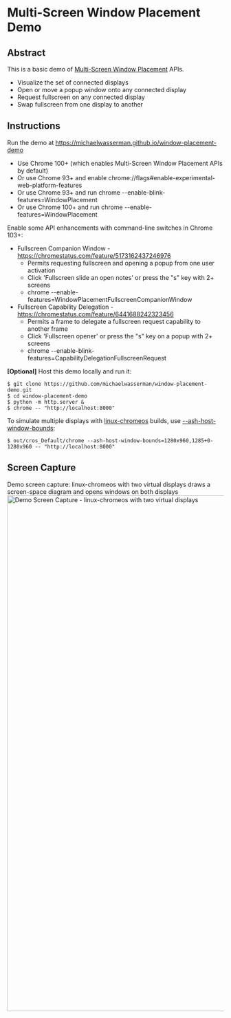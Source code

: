# Multi-Screen Window Placement Demo

## Abstract

This is a basic demo of
[Multi-Screen Window Placement](https://github.com/w3c/window-placement) APIs.
* Visualize the set of connected displays
* Open or move a popup window onto any connected display
* Request fullscreen on any connected display
* Swap fullscreen from one display to another

## Instructions

Run the demo at https://michaelwasserman.github.io/window-placement-demo
* Use Chrome 100+ (which enables Multi-Screen Window Placement APIs by default)
* Or use Chrome 93+ and enable chrome://flags#enable-experimental-web-platform-features
* Or use Chrome 93+ and run chrome --enable-blink-features=WindowPlacement
* Or use Chrome 100+ and run chrome --enable-features=WindowPlacement

Enable some API enhancements with command-line switches in Chrome 103+:
* Fullscreen Companion Window - https://chromestatus.com/feature/5173162437246976
  * Permits requesting fullscreen and opening a popup from one user activation
  * Click 'Fullscreen slide an open notes' or press the "s" key with 2+ screens
  * chrome --enable-features=WindowPlacementFullscreenCompanionWindow
* Fullscreen Capability Delegation - https://chromestatus.com/feature/6441688242323456
  * Permits a frame to delegate a fullscreen request capability to another frame
  * Click 'Fullscreen opener' or press the "s" key on a popup with 2+ screens
  * chrome --enable-blink-features=CapabilityDelegationFullscreenRequest

**[Optional]** Host this demo locally and run it:
```console
$ git clone https://github.com/michaelwasserman/window-placement-demo.git
$ cd window-placement-demo
$ python -m http.server &
$ chrome -- "http://localhost:8000"
```

To simulate multiple displays with
[linux-chromeos](https://chromium.googlesource.com/chromiumos/docs/+/master/simple_chrome_workflow.md)
builds, use
[--ash-host-window-bounds](https://cs.chromium.org/chromium/src/ui/display/display_switches.cc?type=cs&q=ash-host-window-bounds&sq=package:chromium&g=0&l=34-40):
```console
$ out/cros_Default/chrome --ash-host-window-bounds=1280x960,1285+0-1280x960 -- "http://localhost:8000"
```

## Screen Capture

Demo screen capture: linux-chromeos with two virtual displays draws a screen-space diagram and opens windows on both displays<br>
<a href="demo_screen_capture.webm"><img src="demo_screen_capture.png" alt="Demo Screen Capture - linux-chromeos with two virtual displays" width="1200"></a>

